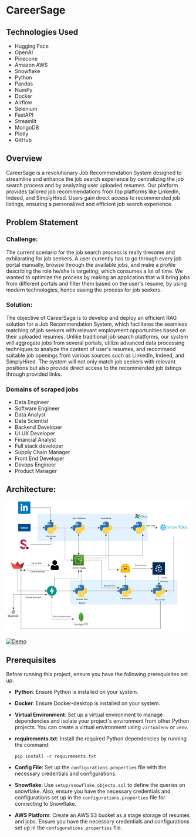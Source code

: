 # CareerSage

## Technologies Used  
- Hugging Face  
- OpenAI  
- Pinecone  
- Amazon AWS  
- Snowflake  
- Python  
- Pandas  
- NumPy  
- Docker  
- Airflow  
- Selenium  
- FastAPI  
- Streamlit  
- MongoDB  
- Plotly  
- GitHub  


## Overview

CareerSage is a revolutionary Job Recommendation System designed to streamline and enhance the job search experience by centralizing the job search process and by analyzing user uploaded resumes. Our platform provides tailored job recommendations from top platforms like LinkedIn, Indeed, and SimplyHired. Users gain direct access to recommended job listings, ensuring a personalized and efficient job search experience.

## Problem Statement

### Challenge:
The current scenario for the job search process is really tiresome and exhilarating for job seekers. A user currently has to go through every job portal manually, browse through the available jobs, and make a profile describing the role he/she is targeting; which consumes a lot of time. We wanted to optimize the process by making an application that will bring jobs from different portals and filter them based on the user's resume, by using modern technologies, hence easing the process for job seekers.

### Solution:
The objective of CareerSage is to develop and deploy an efficient RAG solution for a Job Recommendation System, which facilitates the seamless matching of job seekers with relevant employment opportunities based on their uploaded resumes. Unlike traditional job search platforms, our system will aggregate jobs from several portals, utilize advanced data processing techniques to analyze the content of user's resumes, and recommend suitable job openings from various sources such as LinkedIn, Indeed, and SimplyHired. The system will not only match job seekers with relevant positions but also provide direct access to the recommended job listings through provided links.

### Domains of scraped jobs
- Data Engineer
- Software Engineer
- Data Analyst
- Data Scientist
- Backend Developer
- UI UX Developer
- Financial Analyst
- Full stack developer
- Supply Chain Manager
- Front End Developer
- Devops Engineer
- Product Manager

## Architecture:

![Alt text](./arch.jpg)

[![Demo](https://img.shields.io/badge/Demo_Link-808080?style=for-the-badge&logo=YouTube&logoColor=white)](https://youtu.be/ChYG-aspZIg)


## Prerequisites
Before running this project, ensure you have the following prerequisites set up:

- **Python**: Ensure Python is installed on your system.
- **Docker**: Ensure Docker-desktop is installed on your system.
- **Virtual Environment**: Set up a virtual environment to manage dependencies and isolate your project's environment from other Python projects. You can create a virtual environment using `virtualenv` or `venv`.
- **requirements.txt**: Install the required Python dependencies by running the command:
  ```
  pip install -r requirements.txt
  ```
- **Config File**: Set up the `configurations.properties` file with the necessary credentials and configurations.

- **Snowflake**: Use `setup/snowflake_objects.sql` to define the queries on snowflake. Also, ensure you have the necessary credentials and configurations set up in the `configurations.properties` file for connecting to Snowflake.

- **AWS Platform**: Create an AWS S3 bucket as a stage storage of resumes and jobs. Ensure you have the necessary credentials and configurations set up in the `configurations.properties` file.

